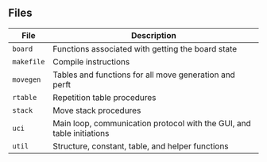 ## Files

| File | Description |
| --- | --- |
| `board` | Functions associated with getting the board state |
| `makefile` | Compile instructions |
| `movegen` | Tables and functions for all move generation and perft |
| `rtable` | Repetition table procedures |
| `stack` | Move stack procedures |
| `uci` | Main loop, communication protocol with the GUI, and table initiations |
| `util` | Structure, constant, table, and helper functions |

